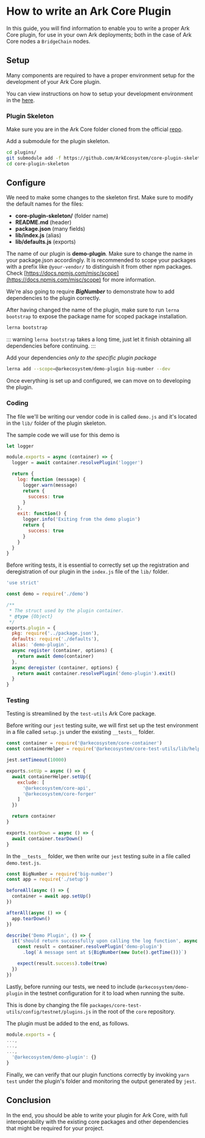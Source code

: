 # How to write an Ark Core Plugin

In this guide, you will find information to enable you to write a proper Ark Core plugin, for use in your own Ark deployments; both in the case of Ark Core nodes a `BridgeChain` nodes.

## Setup

Many components are required to have a proper environment setup for the development of your Ark Core plugin.

You can view instructions on how to setup your development environment in the [here](./setup-dev-environment.md).

### Plugin Skeleton

Make sure you are in the Ark Core folder cloned from the official [repo](https://github.com/ArkEcosystem/core).

Add a submodule for the plugin skeleton.

```bash
cd plugins/
git submodule add -f https://github.com/ArkEcosystem/core-plugin-skeleton
cd core-plugin-skeleton
```

## Configure

We need to make some changes to the skeleton first. Make sure to modify the default names for the files:

- **core-plugin-skeleton/** (folder name)
- **README.md** (header)
- **package.json** (many fields)
- **lib/index.js** (alias)
- **lib/defaults.js** (exports)

The name of our plugin is **demo-plugin**. Make sure to change the name in your package.json accordingly. It is recommended to scope your packages with a prefix like `@your-vendor/` to distinguish it from other npm packages. Check [https://docs.npmjs.com/misc/scope](https://docs.npmjs.com/misc/scope) for more information.

We're also going to require ***BigNumber*** to demonstrate how to add dependencies to the plugin correctly.

After having changed the name of the plugin, make sure to run `lerna bootstrap` to expose the package name for scoped package installation.

```bash
lerna bootstrap
```

::: warning
`lerna bootstrap` takes a long time, just let it finish obtaining all dependencies before continuing.
:::

Add your dependencies *only to the specific plugin package*

```bash
lerna add --scope=@arkecosystem/demo-plugin big-number --dev
```

Once everything is set up and configured, we can move on to developing the plugin.

### Coding

The file we'll be writing our vendor code in is called `demo.js` and it's located in the `lib/` folder of the plugin skeleton.

The sample code we will use for this demo is

```js
let logger

module.exports = async (container) => {
  logger = await container.resolvePlugin('logger')

  return {
    log: function (message) {
      logger.warn(message)
      return {
        success: true
      }
    },
    exit: function() {
      logger.info('Exiting from the demo plugin')
      return {
        success: true
      }
    }
  }
}
```

Before writing tests, it is essential to correctly set up the registration and deregistration of our plugin in the `index.js` file of the `lib/` folder.

```js
'use strict'

const demo = require('./demo')

/**
 * The struct used by the plugin container.
 * @type {Object}
 */
exports.plugin = {
  pkg: require('../package.json'),
  defaults: require('./defaults'),
  alias: 'demo-plugin',
  async register (container, options) {
    return await demo(container)
  },
  async deregister (container, options) {
    return await container.resolvePlugin('demo-plugin').exit()
  }
}
```

### Testing

Testing is streamlined by the `test-utils` Ark Core package.

Before writing our `jest` testing suite, we will first set up the test environment in a file called `setup.js` under the existing `__tests__` folder.

```js
const container = require('@arkecosystem/core-container')
const containerHelper = require('@arkecosystem/core-test-utils/lib/helpers/container')

jest.setTimeout(10000)

exports.setUp = async () => {
  await containerHelper.setUp({
    exclude: [
      '@arkecosystem/core-api',
      '@arkecosystem/core-forger'
    ]
  })

  return container
}

exports.tearDown = async () => {
  await container.tearDown()
}
```

In the `__tests__` folder, we then write our `jest` testing suite in a file called `demo.test.js`.

```js
const BigNumber = require('big-number')
const app = require('./setup')

beforeAll(async () => {
  container = await app.setUp()
})

afterAll(async () => {
  app.tearDown()
})

describe('Demo Plugin', () => {
  it('should return successfully upon calling the log function', async () => {
    const result = container.resolvePlugin('demo-plugin')
      .log(`A message sent at ${BigNumber(new Date().getTime())}`)

    expect(result.success).toBe(true)
  })
})
```

Lastly, before running our tests, we need to include `@arkecosystem/demo-plugin` in the testnet configuration for it to load when running the suite.

This is done by changing the file `packages/core-test-utils/config/testnet/plugins.js` in the root of the `core` repository.

The plugin must be added to the end, as follows.

```js
module.exports = {
...,
...,
...,
  '@arkecosystem/demo-plugin': {}
}
```

Finally, we can verify that our plugin functions correctly by invoking `yarn test` under the plugin's folder and monitoring the output generated by `jest`.

## Conclusion

In the end, you should be able to write your plugin for Ark Core, with full interoperability with the existing core packages and other dependencies that might be required for your project.
